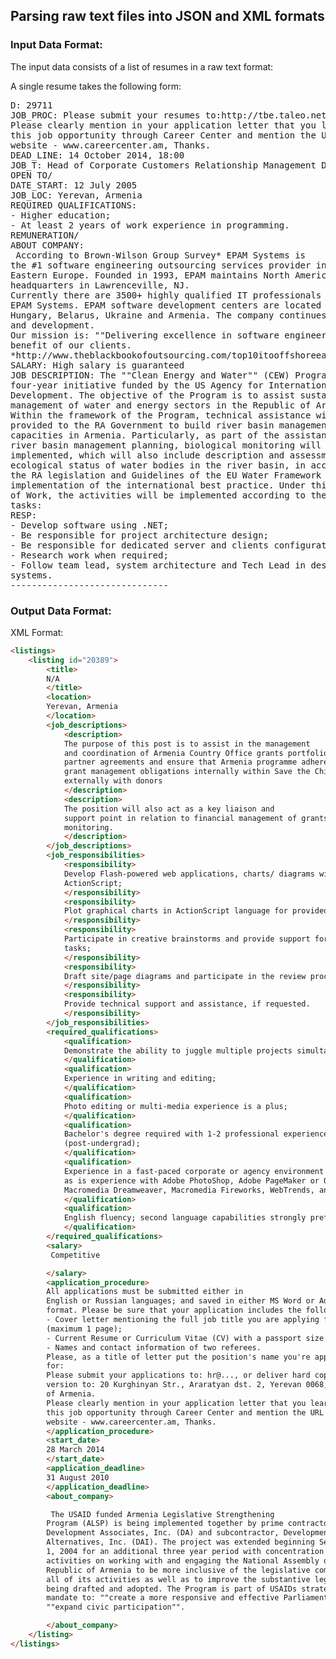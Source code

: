 ## Parsing raw text files into JSON and XML formats

### Input Data Format:
The input data consists of a list of resumes in a raw text format:

A single resume takes the following form:
<br/>

<pre>
D: 29711
JOB_PROC: Please submit your resumes to:http://tbe.taleo.net/NA6/ats/careers/requisition.jsp?org=QUESTRADE&cws=1&rid=223
Please clearly mention in your application letter that you learned of
this job opportunity through Career Center and mention the URL of its
website - www.careercenter.am, Thanks.
DEAD_LINE: 14 October 2014, 18:00
JOB_T: Head of Corporate Customers Relationship Management Division
OPEN TO/
DATE_START: 12 July 2005
JOB_LOC: Yerevan, Armenia
REQUIRED QUALIFICATIONS:
- Higher education;
- At least 2 years of work experience in programming.
REMUNERATION/
ABOUT COMPANY:
 According to Brown-Wilson Group Survey* EPAM Systems is
the #1 software engineering outsourcing services provider in Central and
Eastern Europe. Founded in 1993, EPAM maintains North American
headquarters in Lawrenceville, NJ. 
Currently there are 3500+ highly qualified IT professionals working at
EPAM Systems. EPAM software development centers are located in Russia,
Hungary, Belarus, Ukraine and Armenia. The company continues its growth
and development.  
Our mission is: ""Delivering excellence in software engineering"" to the
benefit of our clients.
*http://www.theblackbookofoutsourcing.com/top10itooffshoreeasterncentraleurope.html
SALARY: High salary is guaranteed
JOB DESCRIPTION: The ""Clean Energy and Water"" (CEW) Program is a
four-year initiative funded by the US Agency for International
Development. The objective of the Program is to assist sustainable
management of water and energy sectors in the Republic of Armenia (RA).
Within the framework of the Program, technical assistance will be
provided to the RA Government to build river basin management planning
capacities in Armenia. Particularly, as part of the assistance in Vorotan
river basin management planning, biological monitoring will be
implemented, which will also include description and assessment of
ecological status of water bodies in the river basin, in accordance with
the RA legislation and Guidelines of the EU Water Framework Directive, as
implementation of the international best practice. Under this Statement
of Work, the activities will be implemented according to the following
tasks:
RESP:
- Develop software using .NET;
- Be responsible for project architecture design;
- Be responsible for dedicated server and clients configuration;
- Research work when required;
- Follow team lead, system architecture and Tech Lead in designing the
systems.
------------------------------
</pre>

### Output Data Format:

XML Format: 
<br/>

```html
<listings>
	<listing id="20389">
		<title>
		N/A
		</title>
		<location>
		Yerevan, Armenia
		</location>
		<job_descriptions>
			<description>
			The purpose of this post is to assist in the management
			and coordination of Armenia Country Office grants portfolio, including
			partner agreements and ensure that Armenia programme adheres to all its
			grant management obligations internally within Save the Children and
			externally with donors
			</description>
			<description>
			The position will also act as a key liaison and
			support point in relation to financial management of grants and budget
			monitoring.
			</description>
		</job_descriptions>
		<job_responsibilities>
			<responsibility>
			Develop Flash-powered web applications, charts/ diagrams with
			ActionScript;
			</responsibility>
			<responsibility>
			Plot graphical charts in ActionScript language for provided XML data;
			</responsibility>
			<responsibility>
			Participate in creative brainstorms and provide support for design
			tasks;
			</responsibility>
			<responsibility>
			Draft site/page diagrams and participate in the review process;
			</responsibility>
			<responsibility>
			Provide technical support and assistance, if requested.
			</responsibility>
		</job_responsibilities>
		<required_qualifications>
			<qualification>
			Demonstrate the ability to juggle multiple projects simultaneously;
			</qualification>
			<qualification>
			Experience in writing and editing;
			</qualification>
			<qualification>
			Photo editing or multi-media experience is a plus;
			</qualification>
			<qualification>
			Bachelor's degree required with 1-2 professional experience
			(post-undergrad);
			</qualification>
			<qualification>
			Experience in a fast-paced corporate or agency environment preferred,
			as is experience with Adobe PhotoShop, Adobe PageMaker or QuarkExpress,
			Macromedia Dreamweaver, Macromedia Fireworks, WebTrends, and/or HTML.
			</qualification>
			<qualification>
			English fluency; second language capabilities strongly preferred.
			</qualification>
		</required_qualifications>
		<salary>
		 Competitive

		</salary>
		<application_procedure>
		All applications must be submitted either in
		English or Russian languages; and saved in either MS Word or Adobe PDF
		format. Please be sure that your application includes the following: 
		- Cover letter mentioning the full job title you are applying for
		(maximum 1 page);
		- Current Resume or Curriculum Vitae (CV) with a passport size photo;
		- Names and contact information of two referees.
		Please, as a title of letter put the position's name you're applying
		for: 
		Please submit your applications to: hr@..., or deliver hard copy
		version to: 20 Kurghinyan Str., Araratyan dst. 2, Yerevan 0068, Republic
		of Armenia.
		Please clearly mention in your application letter that you learned of
		this job opportunity through Career Center and mention the URL of its
		website - www.careercenter.am, Thanks.
		</application_procedure>
		<start_date>
		28 March 2014
		</start_date>
		<application_deadline>
		31 August 2010
		</application_deadline>
		<about_company>

		 The USAID funded Armenia Legislative Strengthening
		Program (ALSP) is being implemented together by prime contractor,
		Development Associates, Inc. (DA) and subcontractor, Development
		Alternatives, Inc. (DAI). The project was extended beginning September
		1, 2004 for an additional three year period with concentration of
		activities on working with and engaging the National Assembly of the
		Republic of Armenia to be more inclusive of the legislative community in
		all of its activities as well as to improve the substantive legislation
		being drafted and adopted. The Program is part of USAIDs strategic
		mandate to: ""create a more responsive and effective Parliament"" and
		""expand civic participation"".

		</about_company>
	</listing>
</listings>
```